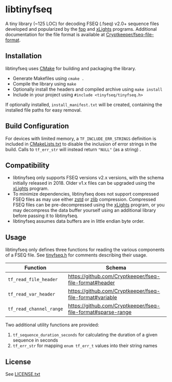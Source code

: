 # libtinyfseq

A tiny library (~125 LOC) for decoding FSEQ (.fseq) v2.0+ sequence files developed and popularized by
the [fpp](https://github.com/FalconChristmas/fpp) and [xLights](https://github.com/smeighan/xLights) programs.
Additional documentation for the file format is available
at [Cryptkeeper/fseq-file-format](https://github.com/Cryptkeeper/fseq-file-format).

## Installation

libtinyfseq uses [CMake](https://cmake.org/) for building and packaging the library.

- Generate Makefiles using `cmake .`
- Compile the library using `make`
- Optionally install the headers and compiled archive using `make install`
- Include in your project using `#include <tinyfseq/tinyfseq.h>`

If optionally installed, `install_manifest.txt` will be created, containing the installed file paths for easy removal.

## Build Configuration

For devices with limited memory, a `TF_INCLUDE_ERR_STRINGS` definition is included in [CMakeLists.txt](CMakeLists.txt)
to disable the inclusion of error strings in the build. Calls to `tf_err_str` will instead return `"NULL"` (as a string)
.

## Compatibility

- libtinyfseq only supports FSEQ versions v2.x versions, with the schema initially released in 2018. Older v1.x files
  can be upgraded using the [xLights](https://github.com/smeighan/xLights) program.
- To minimize dependencies, libtinyfseq does not support compressed FSEQ files as may use either
  [zstd](https://github.com/facebook/zstd) or [zlib](https://www.zlib.net)
  compression. Compressed FSEQ files can be pre-decompressed using the [xLights](https://github.com/smeighan/xLights)
  program, or you may decompress the data buffer yourself using an additional library before passing it to
  libtinyfseq.
- libtinyfseq assumes data buffers are in little endian byte order.

## Usage

libtinyfseq only defines three functions for reading the various components of a FSEQ file. See [tinyfseq.h](tinyfseq.h)
for comments describing their usage.

| Function | Schema |
| --- | --- |
| `tf_read_file_header` | https://github.com/Cryptkeeper/fseq-file-format#header |
| `tf_read_var_header` | https://github.com/Cryptkeeper/fseq-file-format#variable |
| `tf_read_channel_range` | https://github.com/Cryptkeeper/fseq-file-format#sparse-range |

Two additional utility functions are provided:

1. `tf_sequence_duration_seconds` for calculating the duration of a given sequence in seconds
2. `tf_err_str` for mapping `enum tf_err_t` values into their string names

## License

See [LICENSE.txt](LICENSE.txt)
